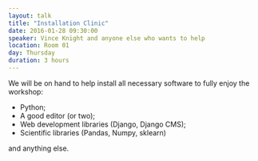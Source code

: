 ```yaml
---
layout: talk
title: "Installation Clinic"
date: 2016-01-28 09:30:00
speaker: Vince Knight and anyone else who wants to help
location: Room 01
day: Thursday
duration: 3 hours
---
```


We will be on hand to help install all necessary software to fully enjoy the
workshop:

- Python;
- A good editor (or two);
- Web development libraries (Django, Django CMS);
- Scientific libraries (Pandas, Numpy, sklearn)

and anything else.
